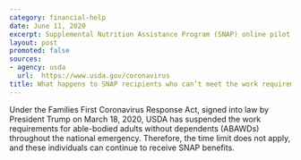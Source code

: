 ```yaml
---
category: financial-help
date: June 11, 2020
excerpt: Supplemental Nutrition Assistance Program (SNAP) online pilot
layout: post
promoted: false
sources:
- agency: usda
  url:  https://www.usda.gov/coronavirus
title: What happens to SNAP recipients who can’t meet the work requirements due to the coronavirus outbreak?
---
```


Under the Families First Coronavirus Response Act, signed into law by President Trump on March 18, 2020, USDA has suspended the work requirements for able-bodied adults without dependents (ABAWDs) throughout the national emergency. Therefore, the time limit does not apply, and these individuals can continue to receive SNAP benefits.